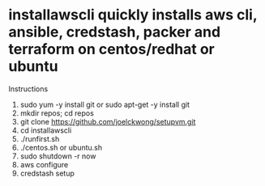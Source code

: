 # installawscli quickly installs aws cli, ansible, credstash, packer and terraform on centos/redhat or ubuntu
Instructions
1. sudo yum -y install git or sudo apt-get -y install git
2. mkdir repos; cd repos
3. git clone https://github.com/joelckwong/setupvm.git
4. cd installawscli
5. ./runfirst.sh
6. ./centos.sh or ubuntu.sh
7. sudo shutdown -r now
8. aws configure
9. credstash setup
